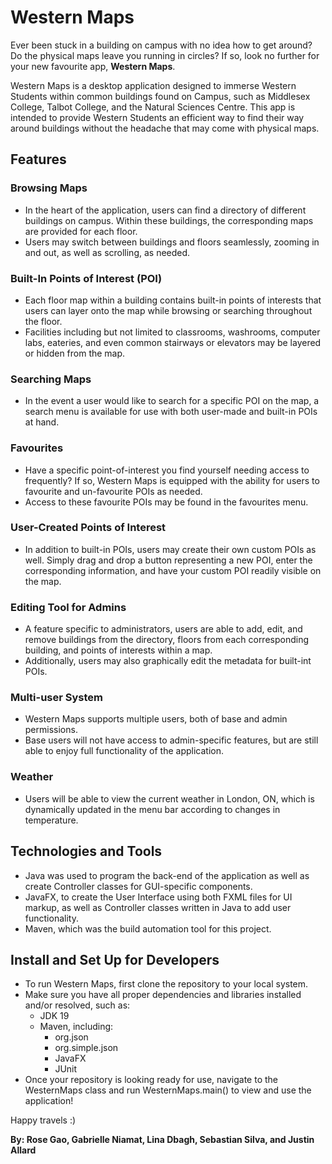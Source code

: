 # Western Maps 

Ever been stuck in a building on campus with no idea how to get around? Do the physical maps leave
you running in circles? 
If so, look no further for your new favourite app, **Western Maps**.

Western Maps is a desktop application designed to immerse Western Students within common buildings found on Campus,
such as Middlesex College, Talbot College, and the Natural Sciences Centre. This app is intended to provide Western Students an
efficient way to find their way around buildings without the headache that may come with physical maps. 

## Features

### Browsing Maps

- In the heart of the application, users can find a directory of different buildings on campus. Within these buildings, the corresponding maps are provided for each floor.
- Users may switch between buildings and floors seamlessly, zooming in and out, as well as scrolling, as needed.

### Built-In Points of Interest (POI)

- Each floor map within a building contains built-in points of interests that users can layer onto the map while browsing or searching throughout the floor.
- Facilities including but not limited to classrooms, washrooms, computer labs, eateries, and even common stairways or elevators may be layered or hidden from the map.


### Searching Maps

- In the event a user would like to search for a specific POI on the map, a search menu is available for use with both user-made and built-in POIs at hand.

### Favourites

- Have a specific point-of-interest you find yourself needing access to frequently? If so, Western Maps is equipped with the ability for users to favourite and un-favourite POIs as needed.
- Access to these favourite POIs may be found in the favourites menu. 

### User-Created Points of Interest

- In addition to built-in POIs, users may create their own custom POIs as well. Simply drag and drop a button representing a new POI, enter the corresponding information, and have your custom POI readily visible on the map.

### Editing Tool for Admins

- A feature specific to administrators, users are able to add, edit, and remove buildings from the directory, floors from each corresponding building, and points of interests within a map.
- Additionally, users may also graphically edit the metadata for built-int POIs. 

### Multi-user System

- Western Maps supports multiple users, both of base and admin permissions.
- Base users will not have access to admin-specific features, but are still able to enjoy full functionality of the application.

### Weather

- Users will be able to view the current weather in London, ON, which is dynamically updated in the menu bar according to changes in temperature.

## Technologies and Tools

- Java was used to program the back-end of the application as well as create Controller classes for GUI-specific components.
- JavaFX, to create the User Interface using both FXML files for UI markup, as well as Controller classes written in Java to add user functionality. 
- Maven, which was the build automation tool for this project.

## Install and Set Up for Developers

- To run Western Maps, first clone the repository to your local system.
- Make sure you have all proper dependencies and libraries installed and/or resolved, such as:
  - JDK 19
  - Maven, including:
    - org.json
    - org.simple.json
    - JavaFX
    - JUnit
- Once your repository is looking ready for use, navigate to the WesternMaps class and run WesternMaps.main() to view and use the application!

Happy travels :)

**By: Rose Gao, Gabrielle Niamat, Lina Dbagh, Sebastian Silva, and Justin Allard**



